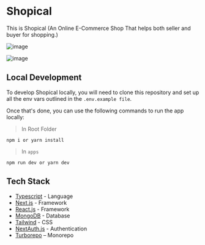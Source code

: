 # Shopical

This is Shopical (An Online E-Commerce Shop That helps both seller and buyer for shopping.)

![image](https://github.com/snehil-githubrepository/Shopical/assets/69778988/ae28bb3f-0a5c-4f78-9d51-a77d0b1c958f)

![image](https://github.com/snehil-githubrepository/Shopical/assets/69778988/31879f84-afa8-420a-ad76-25e113778c13)

## Local Development 

To develop Shopical locally, you will need to clone this repository and set up all the env vars outlined in the `.env.example file`.

Once that's done, you can use the following commands to run the app locally:

> In Root Folder
```
npm i or yarn install
```
> In `apps`
```
npm run dev or yarn dev
```

## Tech Stack

- [Typescript](https://www.typescriptlang.org/) - Language
- [Next.js](https://nextjs.org/) - Framework
- [React.js](https://react.dev/) - Framework
- [MongoDB](https://www.mongodb.com/docs/) - Database
- [Tailwind](https://tailwindcss.com/) - CSS
- [NextAuth.js](https://next-auth.js.org/) - Authentication
- [Turborepo](https://turbo.build/repo) – Monorepo
